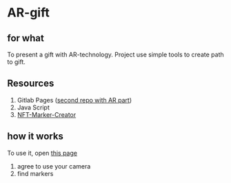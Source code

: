# AR-gift



## for what

To present  a gift with AR-technology. Project use simple tools to create path to gift.

## Resources
1. Gitlab Pages ([second repo with AR part](https://github.com/svetokSun/AR-page/))
2. Java Script
3. [NFT-Marker-Creator](https://carnaux.github.io/NFT-Marker-Creator/#/) 

## how it works
To use it, open [this page](https://svetoksun.github.io/AR-gift/)

1. agree to use your camera
2. find markers
